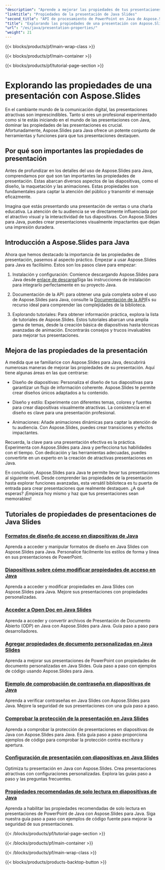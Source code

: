 ```yaml
---
"description": "Aprende a mejorar las propiedades de tus presentaciones de Java con los tutoriales de Aspose.Slides para Java. Descubre consejos y trucos para presentaciones dinámicas."
"linktitle": "Propiedades de la presentación de Java Slides"
"second_title": "API de procesamiento de PowerPoint en Java de Aspose.Slides"
"title": "Explorando las propiedades de una presentación con Aspose.Slides"
"url": "/es/java/presentation-properties/"
"weight": 21
---
```


{{< blocks/products/pf/main-wrap-class >}}

{{< blocks/products/pf/main-container >}}

{{< blocks/products/pf/tutorial-page-section >}}

# Explorando las propiedades de una presentación con Aspose.Slides


En el cambiante mundo de la comunicación digital, las presentaciones atractivas son imprescindibles. Tanto si eres un profesional experimentado como si te estás iniciando en el mundo de las presentaciones con Java, dominar las propiedades de las presentaciones es crucial. Afortunadamente, Aspose.Slides para Java ofrece un potente conjunto de herramientas y funciones para que tus presentaciones destaquen.

## Por qué son importantes las propiedades de presentación

Antes de profundizar en los detalles del uso de Aspose.Slides para Java, comprendamos por qué son tan importantes las propiedades de presentación. Estas abarcan diversos aspectos de las diapositivas, como el diseño, la maquetación y las animaciones. Estas propiedades son fundamentales para captar la atención del público y transmitir el mensaje eficazmente.

Imagina que estás presentando una presentación de ventas o una charla educativa. La atención de tu audiencia se ve directamente influenciada por el atractivo visual y la interactividad de tus diapositivas. Con Aspose.Slides para Java, puedes crear presentaciones visualmente impactantes que dejan una impresión duradera.

## Introducción a Aspose.Slides para Java

Ahora que hemos destacado la importancia de las propiedades de presentación, pasemos al aspecto práctico. Empezar a usar Aspose.Slides para Java es facilísimo. Estos son los pasos clave para empezar:

1. Instalación y configuración: Comience descargando Aspose.Slides para Java desde [enlace de descarga](https://releases.aspose.com/slides/java/)Siga las instrucciones de instalación para integrarlo perfectamente en su proyecto Java.

2. Documentación de la API: para obtener una guía completa sobre el uso de Aspose.Slides para Java, consulte la [Documentación de la API](https://reference.aspose.com/slides/java/)Es su recurso ideal para comprender las complejidades de la biblioteca.

3. Explorando tutoriales: Para obtener información práctica, explora la lista de tutoriales de Aspose.Slides. Estos tutoriales abarcan una amplia gama de temas, desde la creación básica de diapositivas hasta técnicas avanzadas de animación. Encontrarás consejos y trucos invaluables para mejorar tus presentaciones.

## Mejora de las propiedades de la presentación

A medida que se familiarice con Aspose.Slides para Java, descubrirá numerosas maneras de mejorar las propiedades de su presentación. Aquí tiene algunas áreas en las que centrarse:

- Diseño de diapositivas: Personaliza el diseño de tus diapositivas para garantizar un flujo de información coherente. Aspose.Slides te permite crear diseños únicos adaptados a tu contenido.

- Diseño y estilo: Experimente con diferentes temas, colores y fuentes para crear diapositivas visualmente atractivas. La consistencia en el diseño es clave para una presentación profesional.

- Animaciones: Añade animaciones dinámicas para captar la atención de tu audiencia. Con Aspose.Slides, puedes crear transiciones y efectos impactantes.

Recuerda, la clave para una presentación efectiva es la práctica. Experimenta con Aspose.Slides para Java y perfecciona tus habilidades con el tiempo. Con dedicación y las herramientas adecuadas, puedes convertirte en un experto en la creación de atractivas presentaciones en Java.

En conclusión, Aspose.Slides para Java te permite llevar tus presentaciones al siguiente nivel. Desde comprender las propiedades de la presentación hasta explorar funciones avanzadas, esta versátil biblioteca es tu puerta de entrada para crear presentaciones que realmente destaquen. ¿A qué esperas? ¡Empieza hoy mismo y haz que tus presentaciones sean memorables!

## Tutoriales de propiedades de presentaciones de Java Slides
### [Formatos de diseño de acceso en diapositivas de Java](./access-layout-formats-in-java-slides/)
Aprenda a acceder y manipular formatos de diseño en Java Slides con Aspose.Slides para Java. Personalice fácilmente los estilos de forma y línea en sus presentaciones de PowerPoint.
### [Diapositivas sobre cómo modificar propiedades de acceso en Java](./access-modifying-properties-in-java-slides/)
Aprenda a acceder y modificar propiedades en Java Slides con Aspose.Slides para Java. Mejore sus presentaciones con propiedades personalizadas.
### [Acceder a Open Doc en Java Slides](./access-open-doc-in-java-slides/)
Aprenda a acceder y convertir archivos de Presentación de Documento Abierto (ODP) en Java con Aspose.Slides para Java. Guía paso a paso para desarrolladores.
### [Agregar propiedades de documento personalizadas en Java Slides](./add-custom-document-properties-in-java-slides/)
Aprenda a mejorar sus presentaciones de PowerPoint con propiedades de documento personalizadas en Java Slides. Guía paso a paso con ejemplos de código usando Aspose.Slides para Java.
### [Ejemplo de comprobación de contraseña en diapositivas de Java](./check-password-example-in-java-slides/)
Aprenda a verificar contraseñas en Java Slides con Aspose.Slides para Java. Mejore la seguridad de sus presentaciones con una guía paso a paso.
### [Comprobar la protección de la presentación en Java Slides](./check-presentation-protection-in-java-slides/)
Aprenda a comprobar la protección de presentaciones en diapositivas de Java con Aspose.Slides para Java. Esta guía paso a paso proporciona ejemplos de código para comprobar la protección contra escritura y apertura.
### [Configuración de presentación con diapositivas en Java Slides](./presentation-slide-show-setup-in-java-slides/)
Optimiza tu presentación en Java con Aspose.Slides. Crea presentaciones atractivas con configuraciones personalizadas. Explora las guías paso a paso y las preguntas frecuentes.
### [Propiedades recomendadas de solo lectura en diapositivas de Java](./read-only-recommended-properties-in-java-slides/)
Aprenda a habilitar las propiedades recomendadas de solo lectura en presentaciones de PowerPoint de Java con Aspose.Slides para Java. Siga nuestra guía paso a paso con ejemplos de código fuente para mejorar la seguridad de sus presentaciones.

{{< /blocks/products/pf/tutorial-page-section >}}

{{< /blocks/products/pf/main-container >}}

{{< /blocks/products/pf/main-wrap-class >}}

{{< blocks/products/products-backtop-button >}}